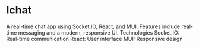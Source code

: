 # Ichat
A real-time chat app using Socket.IO, React, and MUI. Features include real-time messaging and a modern, responsive UI.  Technologies Socket.IO: Real-time communication React: User interface MUI: Responsive design
